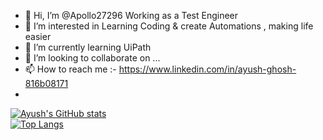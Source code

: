 - 👋 Hi, I’m @Apollo27296 Working as a Test Engineer
- 👀 I’m interested in Learning Coding & create Automations , making life easier
- 🌱 I’m currently learning UiPath
- 💞️ I’m looking to collaborate on ...
- 📫 How to reach me :- https://www.linkedin.com/in/ayush-ghosh-816b08171
- 
[![Ayush's GitHub stats](https://github-readme-stats.vercel.app/api?username=Apollo27296&show_icons=true&theme=tokyonight)](https://github.com/anuraghazra/github-readme-stats)
</br>
[![Top Langs](https://github-readme-stats.vercel.app/api/top-langs/?username=Apollo27296)](https://github.com/anuraghazra/github-readme-stats)

<!---
Apollo27296/Apollo27296 is a ✨ special ✨ repository because its `README.md` (this file) appears on your GitHub profile.
You can click the Preview link to take a look at your changes.
--->
